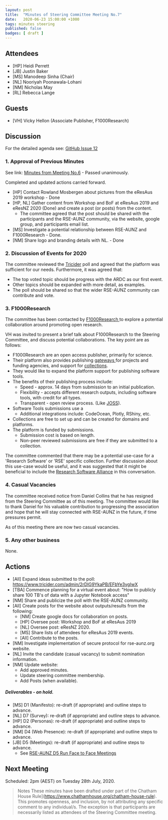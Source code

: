 ```yaml
---
layout: post
title:  "Minutes of Steering Committee Meeting No.7"
date:   2020-06-23 15:00:00 +1000
tags: minutes steering
published: false
badges: [ draft ]
---
```


## Attendees
- [HP] Heidi Perrett
- [JB] Justin Baker
- [MS] Manodeep Sinha  (Chair)
- [NL] Nooriyah Poonawala-Lohani
- [NM] Nicholas May
- [RL] Rebecca Lange

## Guests
- [VH] Vicky Hellon (Associate Publisher, F1000Research)

  

## Discussion
For the detailed agenda see: [GitHub Issue 12](https://github.com/rse-aunz/organisation/issues/12)

### 1. Approval of Previous Minutes
See link: [Minutes from Meeting No.6](https://docs.google.com/document/d/1T8qbNSuxM2tvUjoaF_rjqc45EV9GfhkEc_8Pt4ZYuKI) - Passed unanimously.

Completed and updated actions carried forward.

- [HP] Contact Rowland Mosbergen about pictures from the eResAus 2019 workshop - Done
- [HP, NL] Gather content from Workshop and BoF at eResAus 2019 and eResNZ 2020 (Done) and create a post (or posts) from the content.
  - The committee agreed that the post should be shared with the participants and the RSE-AUNZ community, via the website, google group, and participants email list.
- [MS] Investigate a potential relationship between RSE-AUNZ and F1000Research - Done.
- [NM] Share logo and branding details with NL. - Done

### 2. Discussion of Events for 2020

The committee reviewed the [Tricider](https://www.tricider.com/admin/2rDIG9YkaPB/EFbYe3vgIwX) poll and agreed that the platform was sufficient for our needs. Furthermore, it was agreed that:

- The top voted topic should be progress with the ARDC as our first event.
- Other topics should be expanded with more detail, as examples.
- The poll should be shared so that the wider RSE-AUNZ community can contribute and vote.

### 3. F1000Research

 The committee has been contacted by [F1000Research ](https://f1000research.com/)to explore a potential collaboration around promoting open research.

VH was invited to present a brief talk about F1000Research to the Steering Committee, and discuss potential collaborations. The key point are as follows:

- F1000Research are an open access publisher, primarily for science.
- Their platform also provides publishing [gateways ](https://f1000research.com/gateways)for projects and funding agencies, and support for [collections](https://f1000research.com/collections).
- They would like to expand the platform support for publishing software tools.
- The benefits of their publishing process include:
  - Speed - approx. 14 days from submission to an initial publication.
  - Flexibility - accepts different research outputs, including software tools, with credit for all types.
  - Transparent - open review process. (Like [JOSS](https://joss.theoj.org/)).
- Software Tools submissions use a 
  - Additional integrations include: CodeOcean, Plotly, RShiny, etc.
- Collections are free to set up and can be created for domains and platforms.
- The platform is funded by submissions. 
  - Submission cost is based on length.
  - Non-peer reviewed submissions are free if they are submitted to a collection.

The committee commented that there may be a potential use-case for a 'Research Software' or 'RSE' specific collection. Further discussion about this use-case would be useful, and it was suggested that it might be beneficial to include the [Research Software Alliance](https://www.researchsoft.org/) in this conversation.

### 4. Casual Vacancies
The committee received notice from Daniel Collins that he has resigned from the Steering Committee as of this meeting. The committee would like to thank Daniel for his valuable contribution to progressing the association and hope that he will stay connected with RSE-AUNZ in the future, if time pressures permit.

As of this meeting there are now two casual vacancies.

### 5. Any other business

None.

## Actions
- [All] 	Expand ideas submitted to the poll: https://www.tricider.com/admin/2rDIG9YkaPB/EFbYe3vgIwX
- [TBA] 	Commence planning for a virtual event about:
  "How to publicly share 100 TB's of data with a Jupyter Notebook access"
- [NM] 	Share and publicize the poll with the RSE-AUNZ community.
- [All] Create posts for the website about outputs/results from the following:
  - [NM] Create google docs for collaboration on posts.
  - [HP] Oversee post: Workshop and BoF at eResAus 2019 
  - [NL] Oversee post: eResNZ 2020.
  - [MS] Share lists of attendees for eResAus 2019 events.
  - [All] Contribute to the posts.
- [NM]  	Investigate implementation of secure protocol for rse-aunz.org website.
- [NL]	Invite the candidate (casual vacancy) to submit nomination information.
- [NM]	Update website:
  - Add approved minutes.
  - Update steering committee membership.
  - Add Posts (when available).

##### Deliverables - on hold.

- [MS]  	D1 (Manifesto): re-draft (if appropriate) and outline steps to advance.
- [NL]  	D7 (Survey): re-draft (if appropriate) and outline steps to advance.
- [HP]  	D2 (Personas): re-draft (if appropriate) and outline steps to advance.
- [NM] 	D4 (Web Presence): re-draft (if appropriate) and outline steps to advance.
- [JB]  	D5 (Meetings): re-draft (if appropriate) and outline steps to advance.
  - See [RSE-AUNZ D5 Run Face to Face Meetings](https://drive.google.com/open?id=1UVCYK9AhfJLTqavvTdWCkgB_yjkaUu8qUYqrElijolc)

## Next Meeting
Scheduled: 2pm (AEST) on Tuesday 28th July, 2020.

> Notes
> These minutes have been drafted under part of the Chatham House Rule](https://www.chathamhouse.org/chatham-house-rule). This promotes openness, and inclusion, by not attributing any specific 
> comment to any individual/s. The exception is that participants are necessarily listed as attendees of the Steering Committee meeting.
